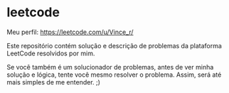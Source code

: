 # leetcode

Meu perfil: https://leetcode.com/u/Vince_r/

Este repositório contém solução e descrição de problemas da plataforma LeetCode resolvidos por mim. 

Se você também é um solucionador de problemas, antes de ver minha solução e lógica, tente você mesmo resolver o problema. Assim, será até mais simples de me entender. ;)